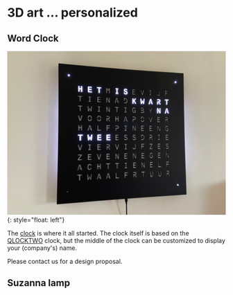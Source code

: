 # 3D art ... personalized

## Word Clock

![image](images/mat_zwart.jpg){: style="float: left"}

The [clock](http://neowordclock.be/) is where it all started. The clock itself is based on the [QLOCKTWO](https://qlocktwo.com/) clock, but the middle of the clock can be customized to display your (company's) name. 

Please contact us for a design proposal.

## Suzanna lamp


